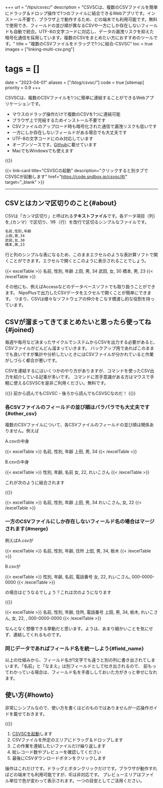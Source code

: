 +++
url = "/tips/csvsc/"
description = "CSVSCは、複数のCSVファイルを簡単にドラッグ＆ドロップ操作で1つのファイルに結合できるWebアプリです。インストール不要で、ブラウザ上で動作するため、どの端末でも利用可能です。無料で使用でき、フィールドの並び順が異なるCSVや一方にしか存在しないフィールドも自動で統合。UTF-8の文字コードに対応し、データの漏洩リスクを抑えた暗号化通信を採用しています。複数のCSVをまとめたい方におすすめのツールです。"
title = "複数のCSVファイルをドラッグで1つに結合-CSVSC"
toc = true
images = ["linking-multi-csv.png"]
# tags = []
date = "2023-04-01"
aliases = ["/blog/csvsc/"]
code = true
[sitemap]
  priority = 0.9
+++


CSVSCは、複数のCSVファイルを1つに簡単に連結することができるWebアプリケーションです。

- マウスのドラッグ操作だけで複数のCSVを1つに連結可能
- ブラウザ上で完結するためインストール不要です
- CSVファイルのアップロード時も暗号化された通信で漏洩リスクも低いです
- 一方にしか存在しないフィールドがある場合でも大丈夫です
- UTF-8の文字コードにのみ対応しています
- オープンソースです。[Github](https://github.com/ueda19850603/csvsc)に載せています
- MacでもWindowsでも使えます

{{<icatch filename="csvsc" msg="複数のCSVファイルをドラッグ＆ドロップの簡単操作で1つに結合できます" alice="here">}}


{{< link-card title="CSVSCの起動" description="クリックすると別タブでCSVSCが起動します" href="https://code.sndbox.jp/csvsc/#/" target="_blank" >}}


---

## CSVとはカンマ区切りのこと{#about}

CSVは「カンマ区切り」と呼ばれる**テキストファイル**です。各データ項目（列）を,(カンマ）で区切り、1件（行）を改行で区切るシンプルなファイルです。

```bash {frame="none"}
名前,性別,年齢
上田,男,34
武田,女,30
橋本,男,23
```

行と列のシンプルな表になるため、このままエクセルのような表計算ソフトで開くことができます。エクセルで開くとこのように表示されることでしょう。

{{< excelTable >}}
名前, 性別, 年齢
上田, 男, 34
武田, 女, 30
橋本, 男, 23
{{< /excelTable >}}


その他にも、例えばAccessなどのデータベースソフトでも取り扱うことができます。
NipoPlusで出力したCSVデータをエクセルで開くことが簡単にできます。
つまり、CSVは様々なソフトウェアの仲介をこなす橋渡し的な役割を持っています。

## CSVが溜まってきてまとめたいと思ったら使ってね{#joined}

毎週や毎月など決まったサイクルでシステムからCSVを出力する必要があると、CSVファイルがどんどん溜まっていきます。
バックアップ用であればこのままでも良いですが集計や分析したいときにはCSVファイルが分かれていると作業がしづらく都合が悪いです。


CSVを連結するにはいくつかのやり方がありますが、コマンドを使ったCSV出力を紹介している記事が多いです。
コマンドに苦手意識がある方はマウスで手軽に使えるCSVSCを是非ご利用ください。無料です。


{{<alice pos="right" icon="here">}}
前から読んでもCSVSC・後ろから読んでもCSVSCなのだ！
{{</alice>}}

### 各CSVファイルのフィールドの並び順はバラバラでも大丈夫です{#other_csv}

複数のCSVファイルについて、各CSVファイルのフィールドの並び順は関係ありません。例えば

A.csvの中身

{{< excelTable >}}
名前, 性別, 年齢
上田, 男, 34
{{< /excelTable >}}

B.csvの中身

{{< excelTable >}}
性別, 年齢, 名前
女, 22, れいこさん
{{< /excelTable >}}

これが次のように結合されます

{{<nextArrow>}}


{{< excelTable >}}
名前, 性別, 年齢
上田, 男, 34
れいこさん, 女, 22
{{< /excelTable >}}



### 一方のCSVファイルにしか存在しないフィールド名の場合はマージされます{#merge}

例えばA.csvが

{{< excelTable >}}
名前, 性別, 年齢, 住所
上田, 男, 34, 栃木
{{< /excelTable >}}





B.csvが

{{< excelTable >}}
性別, 年齢, 名前, 電話番号
女, 22, れいこさん, 000-0000-0000
{{< /excelTable >}}


の場合はどうなるでしょう？これは次のようになります

{{<nextArrow>}}

{{< excelTable >}}
名前, 性別, 年齢, 住所, 電話番号
上田, 男, 34, 栃木,
れいこさん, 女, 22, , 000-0000-0000
{{< /excelTable >}}



なんとなく想像できる挙動だと思います。ようは、あまり細かいことを気にせず、連結してくれるものです。

### 同じデータであればフィールド名を統一しよう{#field_name}

以上の仕組みから、フィールド名が1文字でも違うと別の列に書き出されてしまいます。「名前」と「なまえ」は別フィールドとして吐き出されるので、
前もってわかっている場合は、フィールド名を手直ししておいた方がきっと幸せになれます。

## 使い方{#howto}

非常にシンプルなので、使い方を書くほどのものではありませんが一応操作ガイドを載せておきます。

{{<icatch filename="guide" msg="基本的にはドロップとダウンロードボタンしか使いません。簡単にCSVファイルを結合できます">}}

1. [CSVSCを起動](https://code.sndbox.jp/csvsc/#/)します
1. CSVファイルを所定のエリアにドラッグ＆ドロップします
1. この作業を連結したいファイルだけ繰り返します
1. 総レコード数やプレビューを確認してください
1. 最後にCSVダウンロードボタンをクリックします

操作はこれだけです。ドラッグとボタンクリックだけです。ブラウザが動作すればどの端末でも利用可能ですが、IEは非対応です。
プレビューエリアはファイル単位で色が変わって表示されます。一つの目安としてご活用ください。
